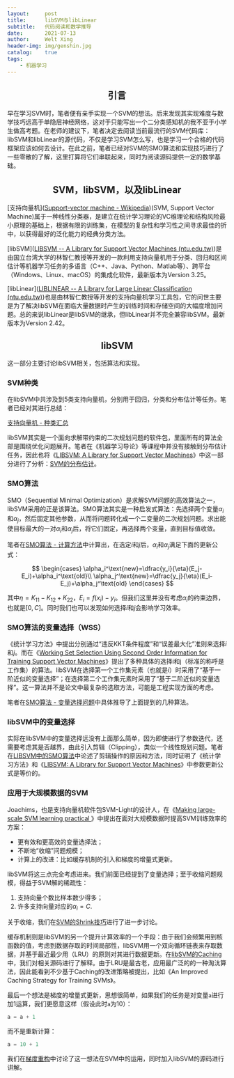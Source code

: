 ```yaml
---
layout:     post
title:      libSVM与libLinear
subtitle:   代码阅读和数学推导
date:       2021-07-13
author:     Welt Xing
header-img: img/genshin.jpg
catalog:    true
tags:
    - 机器学习
---
```


## <center>引言

早在学习SVM时，笔者便有亲手实现一个SVM的想法。后来发现其实现难度与数学技巧远高于单隐层神经网络，这对于只能写出一个二分类感知机的我不亚于小学生做高考题。在老师的建议下，笔者决定去阅读当前最流行的SVM代码库：libSVM和libLinear的源代码，不仅是学习SVM怎么写，也是学习一个合格的代码框架应该如何去设计。在此之前，笔者已经对SVM的SMO算法和实现技巧进行了一些零散的了解，这里打算将它们串联起来，同时为阅读源码提供一定的数学基础。

## <center>SVM，libSVM，以及libLinear

[支持向量机]([Support-vector machine - Wikipedia](https://en.wikipedia.org/wiki/Support-vector_machine))(SVM, Support Vector Machine)属于一种线性分类器，是建立在统计学习理论的VC维理论和结构风险最小原理的基础上，根据有限的训练集，在模型的复杂性和学习性之间寻求最佳的折中，以获得最好的泛化能力的经典分类方法。

[libSVM]([LIBSVM -- A Library for Support Vector Machines (ntu.edu.tw)](https://www.csie.ntu.edu.tw/~cjlin/libsvm/))是由国立台湾大学的林智仁教授等开发的一款利用支持向量机用于分类、回归和区间估计等机器学习任务的多语言（C++、Java、Python、Matlab等）、跨平台（Windows、Linux、macOS）的集成化软件，最新版本为Version 3.25。

[libLinear]([LIBLINEAR -- A Library for Large Linear Classification (ntu.edu.tw)](https://www.csie.ntu.edu.tw/~cjlin/liblinear/))也是由林智仁教授等开发的支持向量机学习工具包，它的问世主要是为了解决libSVM在面临大量数据时产生的训练时间和存储空间的大幅度增加问题。总的来说libLinear是libSVM的继承，但libLinear并不完全兼容libSVM。最新版本为Version 2.42。

## <center> libSVM

这一部分主要讨论libSVM相关，包括算法和实现。

### SVM种类

在libSVM中共涉及到5类支持向量机，分别用于回归，分类和分布估计等任务。笔者已经对其进行总结：

[支持向量机 - 种类汇总](https://welts.xyz/2021/07/11/svm-class/)

libSVM其实是一个面向求解带约束的二次规划问题的软件包，里面所有的算法全部是围绕优化问题展开。笔者在《机器学习导论》等课程中并没有接触到分布估计任务，因此也将《[LIBSVM: A Library for Support Vector Machines](https://www.csie.ntu.edu.tw/~cjlin/papers/libsvm.pdf)》中这一部分进行了分析：[SVM的分布估计](https://welts.xyz/2021/07/12/dist_esti/)。

### SMO算法

SMO（Sequential Minimal Optimization）是求解SVM问题的高效算法之一，libSVM采用的正是该算法。SMO算法其实是一种启发式算法：先选择两个变量$α_i$和$α_j$，然后固定其他参数，从而将问题转化成一个二变量的二次规划问题。求出能使目标最大的一对$α_i$和$α_j$后，将它们固定，再选择两个变量，直到目标值收敛。

笔者在[SMO算法 - 计算方法](https://welts.xyz/2021/07/09/smo/)中计算出，在选定$i$和$j$后，$\alpha_i$和$\alpha_j$满足下面的更新公式：

$$
\begin{cases}
\alpha_i^\text{new}=\dfrac{y_i}{\eta}(E_j-E_i)+\alpha_i^\text{old}\\
\alpha_j^\text{new}=\dfrac{y_j}{\eta}(E_i-E_j)+\alpha_j^\text{old}
\end{cases}
$$

其中$\eta=K_{11}-K_{12}+K_{22}$，$E_i=f(x_i)-y_i$。但我们这里并没有考虑$\alpha_i$的约束边界，也就是$[0,C]$。同时我们也可以发现如何选择$i$和$j$会影响学习效率。

### SMO算法的变量选择（WSS）

《统计学习方法》中提出分别通过“违反KKT条件程度”和“误差最大化”准则来选择$i$和$j$。而在《[Working Set Selection Using Second Order Information for Training Support Vector Machines](https://www.jmlr.org/papers/volume6/fan05a/fan05a.pdf)》提出了多种具体的选择i和j（标准的称呼是工作集）的算法。libSVM在选择第一个工作集元素（也就是$i$）时采用了“基于一阶近似的变量选择”；在选择第二个工作集元素时采用了“基于二阶近似的变量选择”。这一算法并不是论文中最复杂的选取方法，可能是工程实现方面的考虑。

笔者在[SMO算法 - 变量选择问题](https://welts.xyz/2021/07/10/wss/)中具体推导了上面提到的几种算法。

### libSVM中的变量选择

实际在libSVM中的变量选择远没有上面那么简单，因为即使进行了参数迭代，还需要考虑其是否越界，由此引入剪辑（Clipping），类似一个线性规划问题。笔者在[LIBSVM中的SMO算法](https://welts.xyz/2021/07/11/libsmo/)中论述了剪辑操作的原因和方法，同时证明了《统计学习方法》和《[LIBSVM: A Library for Support Vector Machines](https://www.csie.ntu.edu.tw/~cjlin/papers/libsvm.pdf)》中参数更新公式是等价的。

### 应用于大规模数据的SVM

Joachims，也是支持向量机软件包SVM-Light的设计人，在《[Making large-scale SVM learning practical ](https://www.econstor.eu/bitstream/10419/77178/2/1998-28.pdf)》中提出在面对大规模数据时提高SVM训练效率的方案：

- 更有效和更高效的变量选择法；
- 不断地“收缩”问题规模；
- 计算上的改进：比如缓存机制的引入和梯度的增量式更新。

libSVM将这三点完全考虑进来。我们前面已经提到了变量选择；至于收缩问题规模，得益于SVM解的稀疏性：

1. 支持向量个数比样本数少得多；
2. 许多支持向量对应的$\alpha_i=C$.

关于收缩，我们在[SVM的Shrink技巧](https://welts.xyz/2021/07/12/shrink/)进行了进一步讨论。

缓存机制则是libSVM的另一个提升计算效率的一个手段：由于我们会频繁用到核函数的值，考虑到数据存取的时间局部性，libSVM用一个双向循环链表来存取数据，并基于最近最少用（LRU）的原则对其进行数据更新。在[libSVM的Caching](https://welts.xyz/2021/07/12/cache/)中，我们对相关源码进行了解释。由于LRU是最古老，应用最广泛的的一种淘汰算法，因此能看到不少基于Caching的改进策略被提出，比如《An Improved Caching Strategy for Training SVMs》。

最后一个想法是梯度的增量式更新，思想很简单，如果我们的任务是对变量`a`进行加1运算，我们更愿意这样（假设此时`a`为10）：

```cpp
a = a + 1
```

而不是重新计算：

```cpp
a = 10 + 1
```

我们在[梯度重构](https://welts.xyz/2021/07/13/grad_recon/)中讨论了这一想法在SVM中的运用，同时加入libSVM的源码进行讲解。
